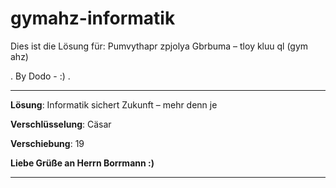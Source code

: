 # gymahz-informatik
Dies ist die Lösung für: Pumvythapr zpjolya Gbrbuma – tloy kluu ql (gym ahz)


.
By Dodo - :)
.

-------------------------------------------------


**Lösung**: Informatik sichert Zukunft – mehr denn je

**Verschlüsselung**: Cäsar

**Verschiebung**: 19

**Liebe Grüße an Herrn Borrmann :)**


-------------------------------------------------
